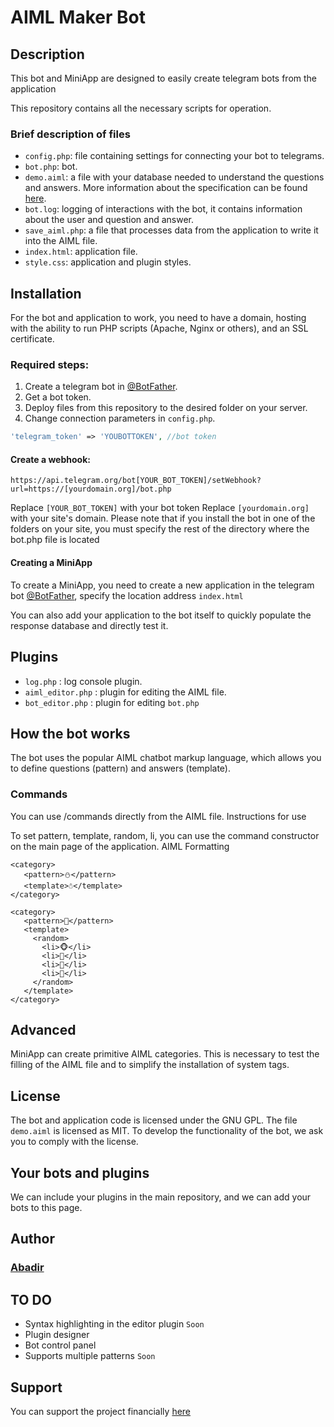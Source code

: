 # AIML Maker Bot

## Description

This bot and MiniApp are designed to easily create telegram bots from the application

This repository contains all the necessary scripts for operation.

### Brief description of files

- `config.php`: file containing settings for connecting your bot to telegrams.
- `bot.php`: bot.
- `demo.aiml`: a file with your database needed to understand the questions and answers. More information about the specification can be found [here](https://www.google.com/url?sa=t&rct=j&q=&esrc=s&source=web&cd=&cad=rja&uact=8&ved=2ahUKEwiv7a6hkumBAxVWIBAIHaJsBKcQFnoECAoQAQ&url=https%3A%2F%2Fru.wikipedia.org%2Fwiki%2FAIML&usg=AOvVaw3PN-9Zu9JGpIUmV_d84MmF&opi=89978449).
- `bot.log`: logging of interactions with the bot, it contains information about the user and question and answer.
- `save_aiml.php`: a file that processes data from the application to write it into the AIML file.
- `index.html`: application file.
- `style.css`: application and plugin styles.

## Installation

For the bot and application to work, you need to have a domain, hosting with the ability to run PHP scripts (Apache, Nginx or others), and an SSL certificate.

### Required steps:

1. Create a telegram bot in [@BotFather](https://t.me/BotFather).
2. Get a bot token.
3. Deploy files from this repository to the desired folder on your server.
4. Change connection parameters in `config.php`.

```php
'telegram_token' => 'YOUBOTTOKEN', //bot token
```
#### Create a webhook:
```
https://api.telegram.org/bot[YOUR_BOT_TOKEN]/setWebhook?url=https://[yourdomain.org]/bot.php
```
Replace ```[YOUR_BOT_TOKEN]``` with your bot token
Replace ```[yourdomain.org]``` with your site's domain. Please note that if you install the bot in one of the folders on your site, you must specify the rest of the directory where the bot.php file is located

#### Creating a MiniApp

To create a MiniApp, you need to create a new application in the telegram bot [@BotFather](https://t.me/BotFather), specify the location address ```index.html```

You can also add your application to the bot itself to quickly populate the response database and directly test it.
## Plugins

- `log.php` : log console plugin.
- `aiml_editor.php` : plugin for editing the AIML file.
- `bot_editor.php` : plugin for editing `bot.php`

## How the bot works

The bot uses the popular AIML chatbot markup language, which allows you to define questions (pattern) and answers (template).


### Commands

You can use /commands directly from the AIML file.
Instructions for use

To set pattern, template, random, li, you can use the command constructor on the main page of the application.
AIML Formatting

```
<category>
   <pattern>⛄️</pattern>
   <template>☃️</template>
</category>

<category>
   <pattern>🐒</pattern>
   <template>
     <random>
       <li>🐵</li>
       <li>🙈</li>
       <li>🙉</li>
       <li>🙊</li>
     </random>
   </template>
</category>
```
## Advanced

MiniApp can create primitive AIML categories. This is necessary to test the filling of the AIML file and to simplify the installation of system tags.
## License

The bot and application code is licensed under the GNU GPL. The file ```demo.aiml``` is licensed as MIT. To develop the functionality of the bot, we ask you to comply with the license.
## Your bots and plugins

We can include your plugins in the main repository, and we can add your bots to this page.

## Author
### [Abadir](https://t.me/aba_dir)

## TO DO
- Syntax highlighting in the editor plugin `Soon`
- Plugin designer
- Bot control panel
- Supports multiple patterns `Soon`
## Support
You can support the project financially [here](https://yoomoney.ru/fundraise/ibz6AQOYJ8Y.231009)
